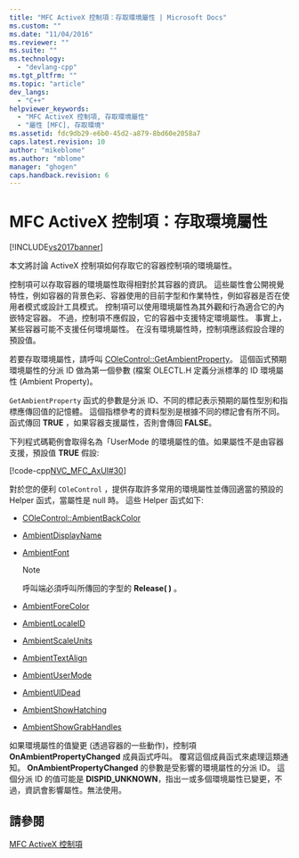 ```yaml
---
title: "MFC ActiveX 控制項：存取環境屬性 | Microsoft Docs"
ms.custom: ""
ms.date: "11/04/2016"
ms.reviewer: ""
ms.suite: ""
ms.technology: 
  - "devlang-cpp"
ms.tgt_pltfrm: ""
ms.topic: "article"
dev_langs: 
  - "C++"
helpviewer_keywords: 
  - "MFC ActiveX 控制項, 存取環境屬性"
  - "屬性 [MFC], 存取環境"
ms.assetid: fdc9db29-e6b0-45d2-a879-8bd60e2058a7
caps.latest.revision: 10
author: "mikeblome"
ms.author: "mblome"
manager: "ghogen"
caps.handback.revision: 6
---
```

# MFC ActiveX 控制項：存取環境屬性
[!INCLUDE[vs2017banner](../assembler/inline/includes/vs2017banner.md)]

本文將討論 ActiveX 控制項如何存取它的容器控制項的環境屬性。  
  
 控制項可以存取容器的環境屬性取得相對於其容器的資訊。  這些屬性會公開視覺特性，例如容器的背景色彩、容器使用的目前字型和作業特性，例如容器是否在使用者模式或設計工具模式。  控制項可以使用環境屬性為其外觀和行為適合它的內嵌特定容器。  不過，控制項不應假設，它的容器中支援特定環境屬性。  事實上，某些容器可能不支援任何環境屬性。  在沒有環境屬性時，控制項應該假設合理的預設值。  
  
 若要存取環境屬性，請呼叫 [COleControl::GetAmbientProperty](../Topic/COleControl::GetAmbientProperty.md)。  這個函式預期環境屬性的分派 ID 做為第一個參數 \(檔案 OLECTL.H 定義分派標準的 ID 環境屬性 \(Ambient Property\)。  
  
 `GetAmbientProperty` 函式的參數是分派 ID、不同的標記表示預期的屬性型別和指標應傳回值的記憶體。  這個指標參考的資料型別是根據不同的標記會有所不同。  函式傳回 **TRUE** ，如果容器支援屬性，否則會傳回 **FALSE**。  
  
 下列程式碼範例會取得名為「UserMode 的環境屬性的值。如果屬性不是由容器支援，預設值 **TRUE** 假設:  
  
 [!code-cpp[NVC_MFC_AxUI#30](../mfc/codesnippet/CPP/mfc-activex-controls-accessing-ambient-properties_1.cpp)]  
  
 對於您的便利 `COleControl` ，提供存取許多常用的環境屬性並傳回適當的預設的 Helper 函式，當屬性是 null 時。  這些 Helper 函式如下:  
  
-   [COleControl::AmbientBackColor](../Topic/COleControl::AmbientBackColor.md)  
  
-   [AmbientDisplayName](../Topic/COleControl::AmbientDisplayName.md)  
  
-   [AmbientFont](../Topic/COleControl::AmbientFont.md)  
  
    > [!NOTE]
    >  呼叫端必須呼叫所傳回的字型的 **Release\( \)** 。  
  
-   [AmbientForeColor](../Topic/COleControl::AmbientForeColor.md)  
  
-   [AmbientLocaleID](../Topic/COleControl::AmbientLocaleID.md)  
  
-   [AmbientScaleUnits](../Topic/COleControl::AmbientScaleUnits.md)  
  
-   [AmbientTextAlign](../Topic/COleControl::AmbientTextAlign.md)  
  
-   [AmbientUserMode](../Topic/COleControl::AmbientUserMode.md)  
  
-   [AmbientUIDead](../Topic/COleControl::AmbientUIDead.md)  
  
-   [AmbientShowHatching](../Topic/COleControl::AmbientShowHatching.md)  
  
-   [AmbientShowGrabHandles](../Topic/COleControl::AmbientShowGrabHandles.md)  
  
 如果環境屬性的值變更 \(透過容器的一些動作\)，控制項 **OnAmbientPropertyChanged** 成員函式呼叫。  覆寫這個成員函式來處理這類通知。  **OnAmbientPropertyChanged** 的參數是受影響的環境屬性的分派 ID。  這個分派 ID 的值可能是 **DISPID\_UNKNOWN**，指出一或多個環境屬性已變更，不過，資訊會影響屬性。無法使用。  
  
## 請參閱  
 [MFC ActiveX 控制項](../mfc/mfc-activex-controls.md)